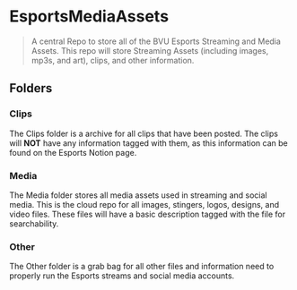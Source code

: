 # EsportsMediaAssets
>A central Repo to store all of the BVU Esports Streaming and Media Assets.
>This repo will store Streaming Assets (including images, mp3s, and art), clips, and other information.

## Folders
### Clips
The Clips folder is a archive for all clips that have been posted.
The clips will **NOT** have any information tagged with them, as this information can be found on the Esports Notion page.

### Media
The Media folder stores all media assets used in streaming and social media.
This is the cloud repo for all images, stingers, logos, designs, and video files.
These files will have a basic description tagged with the file for searchability.

### Other
The Other folder is a grab bag for all other files and information need to properly run the Esports streams and social media accounts.  
